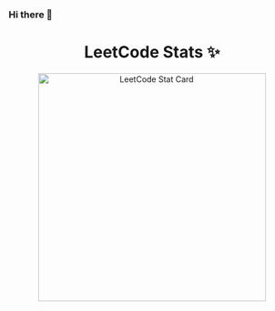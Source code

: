 ### Hi there 👋

<!--
**PNCTriet/PNCTriet** is a ✨ _special_ ✨ repository because its `README.md` (this file) appears on your GitHub profile.

Here are some ideas to get you started:

- 🔭 I’m currently working on ...
- 🌱 I’m currently learning ...
- 👯 I’m looking to collaborate on ...
- 🤔 I’m looking for help with ...
- 💬 Ask me about ...
- 📫 How to reach me: ...
- 😄 Pronouns: ...
- ⚡ Fun fact: ...
-->


 <h1 align="center">LeetCode Stats ✨</h1>
<p align="center">
  <a href="[https://github.com/KnlnKS/leetcode-stats](https://leetcode.com/trietnguyenpham/)">
    <img alt="LeetCode Stat Card" src="https://leetcode-stats-six.vercel.app/?username=trietnguyenpham&theme=dark" width="400"/>
  </a>
</p>

